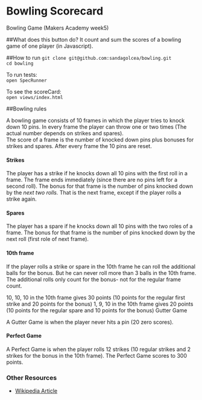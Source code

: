 # Bowling Scorecard 
Bowling Game (Makers Academy week5)

##What does this button do? 
It count and sum the scores of a bowling game of one player (in Javascript).

##How to run
`git clone git@github.com:sandagolcea/bowling.git`  
`cd bowling`  

To run tests:  
`open SpecRunner`  

To see the scoreCard:  
`open views/index.html`  

##Bowling rules

A bowling game consists of 10 frames in which the player tries to knock down 10 pins. 
In every frame the player can throw one or two times (The actual number depends on strikes and spares).   
The score of a frame is the number of knocked down pins plus bonuses for strikes and spares. 
After every frame the 10 pins are reset.

#### Strikes

The player has a strike if he knocks down all 10 pins with the first roll in a frame. 
The frame ends immediately (since there are no pins left for a second roll). 
The bonus for that frame is the number of pins knocked down by the _next two rolls._ That is the next frame, except if the player rolls a strike again.

#### Spares

The player has a spare if he knocks down all 10 pins with the two roles of a frame. 
The bonus for that frame is the number of pins knocked down by the next roll (first role of next frame).

#### 10th frame

If the player rolls a strike or spare in the 10th frame he can roll the additional balls for the bonus. 
But he can never roll more than 3 balls in the 10th frame. 
The additional rolls only count for the bonus- not for the regular frame count.

10, 10, 10 in the 10th frame gives 30 points (10 points for the regular first strike and 20 points for the bonus)
1, 9, 10 in the 10th frame gives 20 points (10 points for the regular spare and 10 points for the bonus)
Gutter Game

A Gutter Game is when the player never hits a pin (20 zero scores).

#### Perfect Game

A Perfect Game is when the player rolls 12 strikes (10 regular strikes and 2 strikes for the bonus in the 10th frame). The Perfect Game scores to 300 points.


### Other Resources
* [Wikipedia Article](http://en.wikipedia.org/wiki/Ten-pin_bowling)
